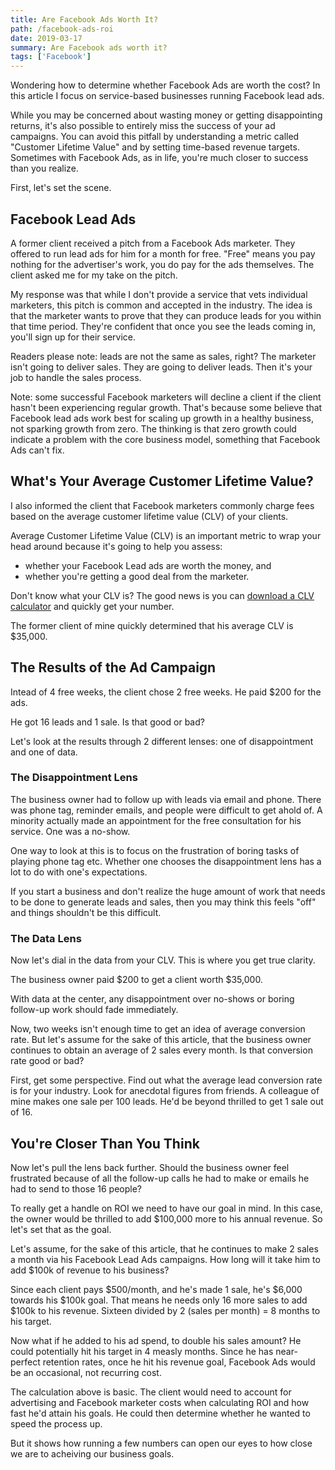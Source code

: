 ```yaml
---
title: Are Facebook Ads Worth It? 
path: /facebook-ads-roi
date: 2019-03-17
summary: Are Facebook ads worth it? 
tags: ['Facebook']
---
```


Wondering how to determine whether Facebook Ads are worth the cost? In this article I focus on service-based businesses running Facebook lead ads. 

While you may be concerned about wasting money or getting disappointing returns, it's also possible to entirely miss the success of your ad campaigns. You can avoid this pitfall by understanding a metric called "Customer Lifetime Value" and by setting time-based revenue targets. Sometimes with Facebook Ads, as in life, you're much closer to success than you realize. 

First, let's set the scene.

## Facebook Lead Ads

A former client received a pitch from a Facebook Ads marketer. They offered to run lead ads for him for a month for free. "Free" means you pay nothing for the advertiser's work, you do pay for the ads themselves. The client asked me for my take on the pitch. 

My response was that while I don't provide a service that vets individual marketers, this pitch is common and accepted in the industry. The idea is that the marketer wants to prove that they can produce leads for you within that time period. They're confident that once you see the leads coming in, you'll sign up for their service. 

Readers please note: leads are not the same as sales, right? The marketer isn't going to deliver sales. They are going to deliver leads. Then it's your job to handle the sales process. 

Note: some successful Facebook marketers will decline a client if the client hasn't been experiencing regular growth. That's because some believe that Facebook lead ads work best for scaling up growth in a healthy business, not sparking growth from zero. The thinking is that zero growth could indicate a problem with the core business model, something that Facebook Ads can't fix. 

## What's Your Average Customer Lifetime Value? 

I also informed the client that Facebook marketers commonly charge fees based on the average customer lifetime value (CLV) of your clients. 

Average Customer Lifetime Value (CLV) is an important metric to wrap your head around because it's going to help you assess: 
* whether your Facebook Lead ads are worth the money, and
* whether you're getting a good deal from the marketer. 

Don't know what your CLV is? The good news is you can <a href="https://blog.hubspot.com/service/how-to-calculate-customer-lifetime-value" target="blank">download a CLV calculator</a> and quickly get your number. 

The former client of mine quickly determined that his average CLV is $35,000.

## The Results of the Ad Campaign

Intead of 4 free weeks, the client chose 2 free weeks. He paid $200 for the ads. 

He got 16 leads and 1 sale. Is that good or bad? 

Let's look at the results through 2 different lenses: one of disappointment and one of data. 

### The Disappointment Lens 

The business owner had to follow up with leads via email and phone. There was phone tag, reminder emails, and people were difficult to get ahold of. A minority actually made an appointment for the free consultation for his service. One was a no-show. 

One way to look at this is to focus on the frustration of boring tasks of playing phone tag etc. Whether one chooses the disappointment lens has a lot to do with one's expectations. 

If you start a business and don't realize the huge amount of work that needs to be done to generate leads and sales, then you may think this feels "off" and things shouldn't be this difficult. 


### The Data Lens


Now let's dial in the data from your CLV. This is where you get true clarity. 

The business owner paid $200 to get a client worth $35,000. 

With data at the center, any disappointment over no-shows or boring follow-up work should fade immediately. 

Now, two weeks isn't enough time to get an idea of average conversion rate. But let's assume for the sake of this article, that the business owner continues to obtain an average of 2 sales every month. Is that conversion rate good or bad? 

First, get some perspective. Find out what the average lead conversion rate is for your industry. Look for anecdotal figures from friends. A colleague of mine makes one sale per 100 leads. He'd be beyond thrilled to get 1 sale out of 16. 

## You're Closer Than You Think

Now let's pull the lens back further. Should the business owner feel frustrated because of all the follow-up calls he had to make or emails he had to send to those 16 people? 

To really get a handle on ROI we need to have our goal in mind. In this case, the owner would be thrilled to add $100,000 more to his annual revenue. So let's set that as the goal. 

Let's assume, for the sake of this article, that he continues to make 2 sales a month via his Facebook Lead Ads campaigns. How long will it take him to add $100k of revenue to his business? 

Since each client pays $500/month, and he's made 1 sale, he's $6,000 towards his $100k goal. That means he needs only 16 more sales to add $100k to his revenue. Sixteen divided by 2 (sales per month) = 8 months to his target. 

Now what if he added to his ad spend, to double his sales amount? He could potentially hit his target in 4 measly months. Since he has near-perfect retention rates, once he hit his revenue goal, Facebook Ads would be an occasional, not recurring cost. 

The calculation above is basic. The client would need to account for advertising and Facebook marketer costs when calculating ROI and how fast he'd attain his goals. He could then determine whether he wanted to speed the process up. 

But it shows how running a few numbers can open our eyes to how close we are to acheiving our business goals. 


